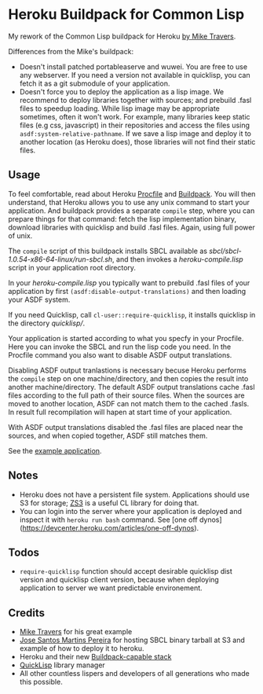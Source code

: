 Heroku Buildpack for Common Lisp
================================

My rework of the Common Lisp buildpack for Heroku [by Mike Travers](https://github.com/mtravers/heroku-buildpack-cl).

Differences from the Mike's buildpack:
* Doesn't install patched portableaserve and wuwei. You are free to use any webserver.
  If you need a version not available in quicklisp, you can fetch it as a git submodule
  of your application.
* Doesn't force you to deploy the application as a lisp image. 
  We recommend to deploy libraries together with sources; and prebuild
  .fasl files to speedup loading. While lisp image may be appropriate sometimes,
  often it won't work. For example, many libraries keep static files (e.g css, javascript)
  in their repositories and access the files using `asdf:system-relative-pathname`.
  If we save a lisp image and deploy it to another location (as Heroku does),
  those libraries will not find their static files.

## Usage
To feel comfortable, read about Heroku [Procfile](https://devcenter.heroku.com/articles/procfile)
and [Buildpack](https://devcenter.heroku.com/articles/buildpack-api). You will then understand,
that Heroku allows you to use any unix command to start your application. And buildpack
provides a separate `compile` step, where you can prepare things for that command: fetch
the lisp implementation binary, download libraries with quicklisp and build .fasl files. Again, 
using full power of unix.

The `compile` script of this buildpack installs SBCL available as _sbcl/sbcl-1.0.54-x86-64-linux/run-sbcl.sh_,
and then invokes a _heroku-compile.lisp_ script in your application root directory.

In your _heroku-compile.lisp_ you typically want to prebuild .fasl files of your
application by first `(asdf:disable-output-translations)` and then loading your ASDF system.

If you need Quicklisp, call `cl-user::require-quicklisp`, it installs quicklisp in the 
directory _quicklisp/_.

Your application is started according to what you specfy in your Procfile.
Here you can invoke the SBCL and run the lisp code you need. 
In the Procfile command you also want to disable ASDF output translations.

Disabling ASDF output tranlastions is necessary becuse Heroku performs the `compile`
step on one machine/directory, and then copies the result into another machine/directory.
The default ASDF output translations cache .fasl files according to the full path
of their source files. When the sources are moved to another location, ASDF can not match them
to the cached .fasls. In result full recompilation will hapen at start time of your application.

With ASDF output translations disabled the .fasl files are placed near the sources,
and when copied together, ASDF still matches them.

See the [example application](https://github.com/avodonosov/heroku-cl-example2). 

## Notes
* Heroku does not have a persistent file system. Applications should use S3 for storage; [ZS3](http://www.xach.com/lisp/zs3) is a useful CL library for doing that.
* You can login into the server where your application is deployed and inspect it with `heroku run bash` command. See [one off dynos] (https://devcenter.heroku.com/articles/one-off-dynos).

## Todos
* `require-quicklisp` function should accept desirable quicklisp dist version and quicklisp
  client version, because when deploying application to server we want predictable environement.

## Credits
* [Mike Travers](hyperphor.com) for his great example
* [Jose Santos Martins Pereira](https://github.com/jsmpereira/heroku-buildpack-cl) for hosting SBCL binary tarball at S3 and example of how to deploy it to heroku.
* Heroku and their new [Buildpack-capable stack](http://devcenter.heroku.com/articles/buildpacks)
* [QuickLisp](http://www.quicklisp.org/) library manager 
* All other countless lispers and developers of all generations who made this possible.



